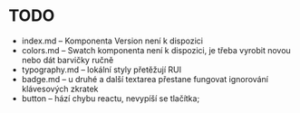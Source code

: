 # TODO

* index.md – Komponenta Version není k dispozici
* colors.md – Swatch komponenta není k dispozici, je třeba vyrobit novou nebo dát barvičky ručně
* typography.md – lokální styly přetěžují RUI
* badge.md – u druhé a další textarea přestane fungovat ignorování klávesových zkratek
* button – hází chybu reactu, nevypíší se tlačítka;
